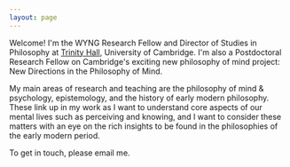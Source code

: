 ```yaml
---
layout: page
---
```


Welcome! I'm the WYNG Research Fellow and Director of Studies in Philosophy at [Trinity Hall](http://www.trinhall.cam.ac.uk), University of Cambridge. I'm also a Postdoctoral Research Fellow on Cambridge's exciting new philosophy of mind project: New Directions in the Philosophy of Mind.

My main areas of research and teaching are the philosophy of mind & psychology, epistemology, and the history of early modern philosophy. These link up in my work as I want to understand core aspects of our mental lives such as perceiving and knowing, and I want to consider these matters with an eye on the rich insights to be found in the philosophies of the early modern period.

To get in touch, please email me.